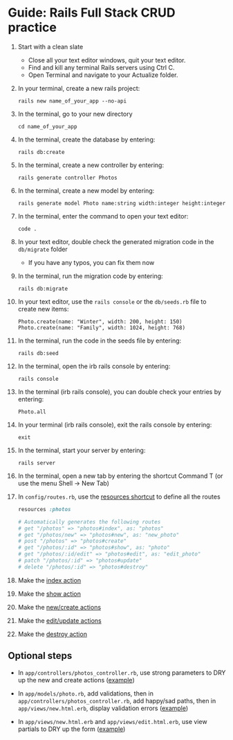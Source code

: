 # Guide: Rails Full Stack CRUD practice

1.  Start with a clean slate

    - Close all your text editor windows, quit your text editor.
    - Find and kill any terminal Rails servers using Ctrl C.
    - Open Terminal and navigate to your Actualize folder.

2.  In your terminal, create a new rails project:

    ```
    rails new name_of_your_app --no-api
    ```

3.  In the terminal, go to your new directory

    ```
    cd name_of_your_app
    ```

4.  In the terminal, create the database by entering:

    ```
    rails db:create
    ```

5.  In the terminal, create a new controller by entering:

    ```
    rails generate controller Photos
    ```

6.  In the terminal, create a new model by entering:

    ```
    rails generate model Photo name:string width:integer height:integer
    ```

7.  In the terminal, enter the command to open your text editor:

    ```
    code .
    ```

8.  In your text editor, double check the generated migration code in the `db/migrate` folder

    - If you have any typos, you can fix them now

9.  In the terminal, run the migration code by entering:

    ```
    rails db:migrate
    ```

10. In your text editor, use the `rails console` or the `db/seeds.rb` file to create new items:

    ```
    Photo.create(name: "Winter", width: 200, height: 150)
    Photo.create(name: "Family", width: 1024, height: 768)
    ```

11. In the terminal, run the code in the seeds file by entering:

    ```
    rails db:seed
    ```

12. In the terminal, open the irb rails console by entering:

    ```
    rails console
    ```

13. In the terminal (irb rails console), you can double check your entries by entering:

    ```
    Photo.all
    ```

14. In your terminal (irb rails console), exit the rails console by entering:

    ```
    exit
    ```

15. In the terminal, start your server by entering:

    ```
    rails server
    ```

16. In the terminal, open a new tab by entering the shortcut Command T
    (or use the menu Shell -> New Tab)

17. In `config/routes.rb`, use the [resources shortcut](https://guides.rubyonrails.org/getting_started.html#resourceful-routing) to define all the routes

    ```ruby
    resources :photos

    # Automatically generates the following routes
    # get "/photos" => "photos#index", as: "photos"
    # get "/photos/new" => "photos#new", as: "new_photo"
    # post "/photos" => "photos#create"
    # get "/photos/:id" => "photos#show", as: "photo"
    # get "/photos/:id/edit" => "photos#edit", as: "edit_photo"
    # patch "/photos/:id" => "photos#update"
    # delete "/photos/:id" => "photos#destroy"
    ```

18. Make the [index action](https://gist.github.com/peterxjang/657be7f14974ec79217904f46c746a2e)

19. Make the [show action](https://gist.github.com/peterxjang/a32ef0e6a7231621137b0afff343cda7)

20. Make the [new/create actions](https://gist.github.com/peterxjang/bd31797a9b81c0bf9e6d655804865c2c)

21. Make the [edit/update actions](https://gist.github.com/peterxjang/b478ae23b35bf5ad1246749ee827a62e)

22. Make the [destroy action](https://gist.github.com/peterxjang/1bdc821c5563fb3d4291e40f041ffce6)

## Optional steps
- In `app/controllers/photos_controller.rb`, use strong parameters to DRY up the new and create actions ([example](https://guides.rubyonrails.org/getting_started.html#using-strong-parameters))

- In `app/models/photo.rb`, add validations, then in `app/controllers/photos_controller.rb`, add happy/sad paths, then in `app/views/new.html.erb`, display validation errors ([example](https://guides.rubyonrails.org/getting_started.html#validations-and-displaying-error-messages))

- In `app/views/new.html.erb` and `app/views/edit.html.erb`, use view partials to DRY up the form ([example](https://guides.rubyonrails.org/getting_started.html#using-partials-to-share-view-code))
